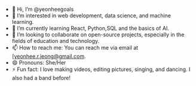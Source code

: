 - 👋 Hi, I’m @yeonheegoals
- 👀 I’m interested in web development, data science, and machine learning.
- 🌱 I’m currently learning React, Python,SQL and the basics of AI.
- 💞️ I’m looking to collaborate on open-source projects, especially in the fields of education and technology.
- 📫 How to reach me: You can reach me via email at [yeonhee.r.jeong@gmail.com.
- 😄 Pronouns: She/Her
- ⚡ Fun fact: I love making videos, editing pictures, singing, and dancing. I also had a band before!
